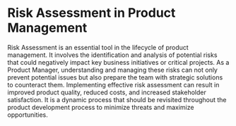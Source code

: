 # Risk Assessment in Product Management

Risk Assessment is an essential tool in the lifecycle of product management. It involves the identification and analysis of potential risks that could negatively impact key business initiatives or critical projects. As a Product Manager, understanding and managing these risks can not only prevent potential issues but also prepare the team with strategic solutions to counteract them. Implementing effective risk assessment can result in improved product quality, reduced costs, and increased stakeholder satisfaction. It is a dynamic process that should be revisited throughout the product development process to minimize threats and maximize opportunities.